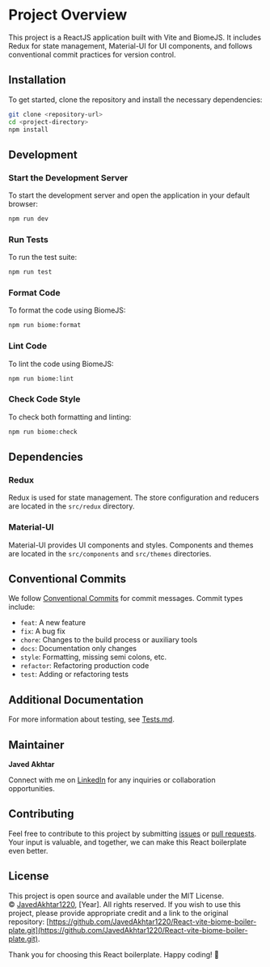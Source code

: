 # Project Overview

This project is a ReactJS application built with Vite and BiomeJS. It includes Redux for state management, Material-UI for UI components, and follows conventional commit practices for version control.

## Installation

To get started, clone the repository and install the necessary dependencies:

```bash
git clone <repository-url>
cd <project-directory>
npm install
```

## Development

### Start the Development Server

To start the development server and open the application in your default browser:

```bash
npm run dev
```

### Run Tests

To run the test suite:

```bash
npm run test
```

### Format Code

To format the code using BiomeJS:

```bash
npm run biome:format
```

### Lint Code

To lint the code using BiomeJS:

```bash
npm run biome:lint
```

### Check Code Style

To check both formatting and linting:

```bash
npm run biome:check
```

## Dependencies

### Redux

Redux is used for state management. The store configuration and reducers are located in the `src/redux` directory.

### Material-UI

Material-UI provides UI components and styles. Components and themes are located in the `src/components` and `src/themes` directories.

## Conventional Commits

We follow [Conventional Commits](https://github.com/conventional-changelog/commitlint/tree/master/%40commitlint/config-conventional) for commit messages. Commit types include:

- `feat`: A new feature
- `fix`: A bug fix
- `chore`: Changes to the build process or auxiliary tools
- `docs`: Documentation only changes
- `style`: Formatting, missing semi colons, etc.
- `refactor`: Refactoring production code
- `test`: Adding or refactoring tests

## Additional Documentation

For more information about testing, see [Tests.md](doc/Tests.md).

## Maintainer

**Javed Akhtar**

Connect with me on [LinkedIn](https://www.linkedin.com/in/javedakhtar1220/) for any inquiries or collaboration opportunities.

## Contributing

Feel free to contribute to this project by submitting [issues](https://github.com/JavedAkhtar1220/React-vite-biome-boiler-plate/issues) or [pull requests](https://github.com/JavedAkhtar1220/React-vite-biome-boiler-plate/pulls). Your input is valuable, and together, we can make this React boilerplate even better.

## License

This project is open source and available under the MIT License.  
© [JavedAkhtar1220](https://github.com/JavedAkhtar1220), [Year]. All rights reserved. If you wish to use this project, please provide appropriate credit and a link to the original repository: [https://github.com/JavedAkhtar1220/React-vite-biome-boiler-plate.git](https://github.com/JavedAkhtar1220/React-vite-biome-boiler-plate.git).

Thank you for choosing this React boilerplate. Happy coding! 🚀

